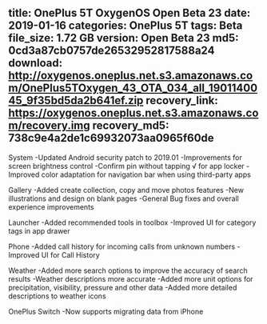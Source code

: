 title: OnePlus 5T OxygenOS Open Beta 23
date: 2019-01-16
categories: OnePlus 5T
tags: Beta
file_size: 1.72 GB
version: Open Beta 23
md5: 0cd3a87cb0757de26532952817588a24
download: http://oxygenos.oneplus.net.s3.amazonaws.com/OnePlus5TOxygen_43_OTA_034_all_1901140045_9f35bd5da2b641ef.zip
recovery_link: https://oxygenos.oneplus.net.s3.amazonaws.com/recovery.img
recovery_md5: 738c9e4a2de1c69932073aa0965f60de
---
System
-Updated Android security patch to 2019.01
-Improvements for screen brightness control
-Confirm pin without tapping √ for app locker
-Improved color adaptation for navigation bar when using third-party apps

Gallery
-Added create collection, copy and move photos features
-New illustrations and design on blank pages
-General Bug fixes and overall experience improvements

Launcher
-Added recommended tools in toolbox
-Improved UI for category tags in app drawer

Phone
-Added call history for incoming calls from unknown numbers
-Improved UI for Call History

Weather
-Added more search options to improve the accuracy of search results
-Weather descriptions more accurate
-Added more unit options for precipitation, visibility, pressure and other data
-Added more detailed descriptions to weather icons

OnePlus Switch
-Now supports migrating data from iPhone
